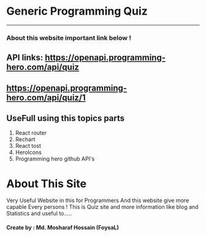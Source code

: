 # Generic Programming Quiz

-----------------------------------------------------

### About this website important link below !

## API links: https://openapi.programming-hero.com/api/quiz
##            https://openapi.programming-hero.com/api/quiz/1

## UseFull using this topics parts 
1. React router
2. Rechart
3. React tost
4. HeroIcons
5. Programming hero github API's 

# About This Site 
Very Useful Website in this for Programmers And this website give more capable Every persons ! 
This is Quiz site and more information like blog and Statistics and useful to.....


#### Create by : Md. Mosharaf Hossain (FoysaL)